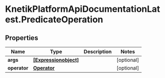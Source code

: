 # KnetikPlatformApiDocumentationLatest.PredicateOperation

## Properties
Name | Type | Description | Notes
------------ | ------------- | ------------- | -------------
**args** | [**[Expressionobject]**](Expressionobject.md) |  | [optional] 
**operator** | [**Operator**](Operator.md) |  | [optional] 


